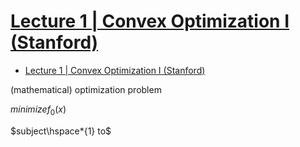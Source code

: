 # [Lecture 1 | Convex Optimization I (Stanford)](https://www.youtube.com/watch?v=McLq1hEq3UY)

- [Lecture 1 | Convex Optimization I (Stanford)](#lecture-1--convex-optimization-i-stanford)

(mathematical) optimization problem

$minimize f_0(x)$

$subject\hspace*{1} to$

